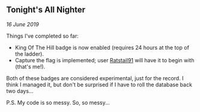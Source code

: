 Tonight's All Nighter
---
_16 June 2019_

Things I've completed so far:

* King Of The Hill badge is now enabled (requires 24 hours at the top of the ladder).
* Capture the flag is implemented; user [Ratstail91](/profile?username=Ratstail91) will have it to begin with (that's me!).

Both of these badges are considered experimental, just for the record. I think I managed it, but don't be surprised if I have to roll the database back two days...

P.S. My code is so messy. So, so messy...